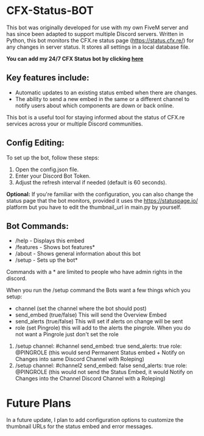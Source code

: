 # CFX-Status-BOT


This bot was originally developed for use with my own FiveM server and has since been adapted to support multiple Discord servers. Written in Python, this bot monitors the CFX.re status page (https://status.cfx.re/) for any changes in server status. It stores all settings in a local database file.

**You can add my 24/7 CFX Status bot by clicking [here](https://discord.com/oauth2/authorize?client_id=1276866058237775983&permissions=2048&integration_type=0&scope=bot)**


## Key features include:

- Automatic updates to an existing status embed when there are changes.
- The ability to send a new embed in the same or a different channel to notify users about which components are down or back online.

This bot is a useful tool for staying informed about the status of CFX.re services across your or multiple Discord communities.

## Config Editing:

To set up the bot, follow these steps:

1. Open the config.json file.
2. Enter your Discord Bot Token.
3. Adjust the refresh interval if needed (default is 60 seconds).

**Optional:** If you're familiar with the configuration, you can also change the status page that the bot monitors, provided it uses the https://statuspage.io/ platform but you have to edit the  thumbnail_url in main.py by yourself.

## Bot Commands:

- /help - Displays this embed
- /features - Shows bot features*
- /about - Shows general information about this bot
- /setup - Sets up the bot*

Commands with a * are limited to people who have admin rights in the discord.


When you run the /setup command the Bots want a few things which you setup:
- channel (set the channel where the bot should post)
- send_embed (true/false) This will send the Overview Embed
- send_alerts (true/false) This will set if alerts on change will be sent
- role (set Pingrole) this will add to the alerts the pingrole.
When you do not want a Pingrole just don't set the role


1. /setup channel: #channel send_embed: true send_alerts: true role: @PINGROLE 
(this would send Permanent Status embed + Notify on Changes into same Discord Channel with Roleping)
2. /setup channel: #channel2 send_embed: false send_alerts: true role: @PINGROLE 
(this would not send the Status Embed, it would Notify on Changes into the Channel Discord Channel with a Roleping)


# Future Plans

In a future update, I plan to add configuration options to customize the thumbnail URLs for the status embed and error messages.
